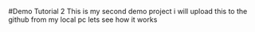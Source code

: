 #Demo Tutorial 2
This is my second demo project i will upload this to the github from my local pc
lets see how it works

